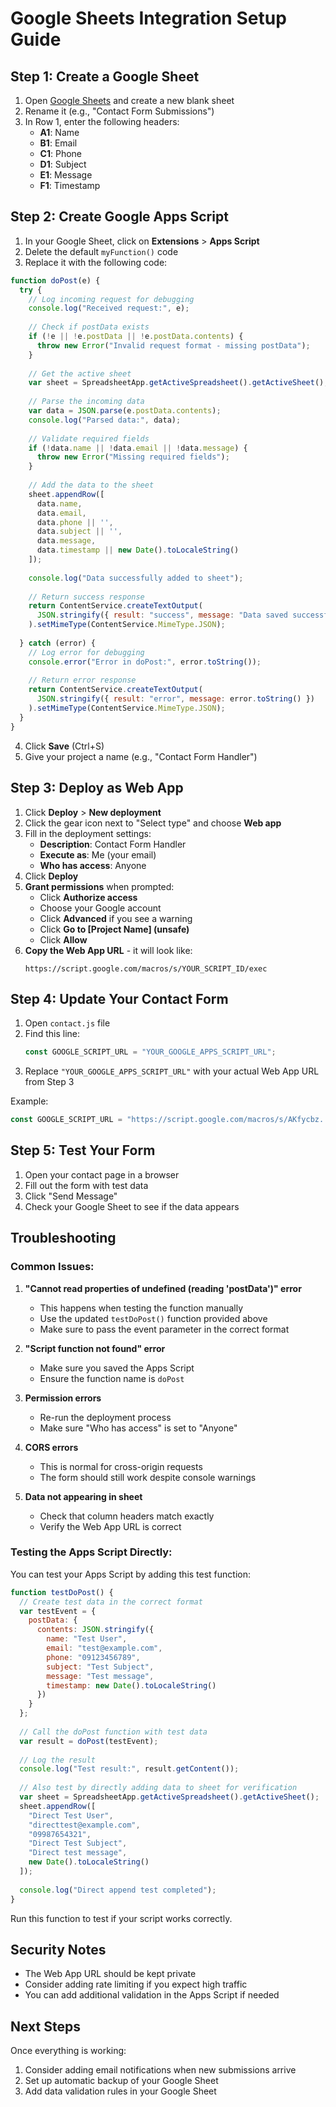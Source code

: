 # Google Sheets Integration Setup Guide

## Step 1: Create a Google Sheet

1. Open [Google Sheets](https://sheets.google.com) and create a new blank sheet
2. Rename it (e.g., "Contact Form Submissions")
3. In Row 1, enter the following headers:
   - **A1**: Name
   - **B1**: Email
   - **C1**: Phone
   - **D1**: Subject
   - **E1**: Message
   - **F1**: Timestamp

## Step 2: Create Google Apps Script

1. In your Google Sheet, click on **Extensions** > **Apps Script**
2. Delete the default `myFunction()` code
3. Replace it with the following code:

```javascript
function doPost(e) {
  try {
    // Log incoming request for debugging
    console.log("Received request:", e);
    
    // Check if postData exists
    if (!e || !e.postData || !e.postData.contents) {
      throw new Error("Invalid request format - missing postData");
    }
    
    // Get the active sheet
    var sheet = SpreadsheetApp.getActiveSpreadsheet().getActiveSheet();
    
    // Parse the incoming data
    var data = JSON.parse(e.postData.contents);
    console.log("Parsed data:", data);
    
    // Validate required fields
    if (!data.name || !data.email || !data.message) {
      throw new Error("Missing required fields");
    }
    
    // Add the data to the sheet
    sheet.appendRow([
      data.name,
      data.email,
      data.phone || '',
      data.subject || '',
      data.message,
      data.timestamp || new Date().toLocaleString()
    ]);
    
    console.log("Data successfully added to sheet");
    
    // Return success response
    return ContentService.createTextOutput(
      JSON.stringify({ result: "success", message: "Data saved successfully" })
    ).setMimeType(ContentService.MimeType.JSON);
    
  } catch (error) {
    // Log error for debugging
    console.error("Error in doPost:", error.toString());
    
    // Return error response
    return ContentService.createTextOutput(
      JSON.stringify({ result: "error", message: error.toString() })
    ).setMimeType(ContentService.MimeType.JSON);
  }
}
```

4. Click **Save** (Ctrl+S)
5. Give your project a name (e.g., "Contact Form Handler")

## Step 3: Deploy as Web App

1. Click **Deploy** > **New deployment**
2. Click the gear icon next to "Select type" and choose **Web app**
3. Fill in the deployment settings:
   - **Description**: Contact Form Handler
   - **Execute as**: Me (your email)
   - **Who has access**: Anyone
4. Click **Deploy**
5. **Grant permissions** when prompted:
   - Click **Authorize access**
   - Choose your Google account
   - Click **Advanced** if you see a warning
   - Click **Go to [Project Name] (unsafe)**
   - Click **Allow**
6. **Copy the Web App URL** - it will look like:
   ```
   https://script.google.com/macros/s/YOUR_SCRIPT_ID/exec
   ```

## Step 4: Update Your Contact Form

1. Open `contact.js` file
2. Find this line:
   ```javascript
   const GOOGLE_SCRIPT_URL = "YOUR_GOOGLE_APPS_SCRIPT_URL";
   ```
3. Replace `"YOUR_GOOGLE_APPS_SCRIPT_URL"` with your actual Web App URL from Step 3

Example:
```javascript
const GOOGLE_SCRIPT_URL = "https://script.google.com/macros/s/AKfycbz.../exec";
```

## Step 5: Test Your Form

1. Open your contact page in a browser
2. Fill out the form with test data
3. Click "Send Message"
4. Check your Google Sheet to see if the data appears

## Troubleshooting

### Common Issues:

1. **"Cannot read properties of undefined (reading 'postData')" error**
   - This happens when testing the function manually
   - Use the updated `testDoPost()` function provided above
   - Make sure to pass the event parameter in the correct format

2. **"Script function not found" error**
   - Make sure you saved the Apps Script
   - Ensure the function name is `doPost`

3. **Permission errors**
   - Re-run the deployment process
   - Make sure "Who has access" is set to "Anyone"

4. **CORS errors**
   - This is normal for cross-origin requests
   - The form should still work despite console warnings

5. **Data not appearing in sheet**
   - Check that column headers match exactly
   - Verify the Web App URL is correct

### Testing the Apps Script Directly:

You can test your Apps Script by adding this test function:

```javascript
function testDoPost() {
  // Create test data in the correct format
  var testEvent = {
    postData: {
      contents: JSON.stringify({
        name: "Test User",
        email: "test@example.com",
        phone: "09123456789",
        subject: "Test Subject",
        message: "Test message",
        timestamp: new Date().toLocaleString()
      })
    }
  };
  
  // Call the doPost function with test data
  var result = doPost(testEvent);
  
  // Log the result
  console.log("Test result:", result.getContent());
  
  // Also test by directly adding data to sheet for verification
  var sheet = SpreadsheetApp.getActiveSpreadsheet().getActiveSheet();
  sheet.appendRow([
    "Direct Test User",
    "directtest@example.com", 
    "09987654321",
    "Direct Test Subject",
    "Direct test message",
    new Date().toLocaleString()
  ]);
  
  console.log("Direct append test completed");
}
```

Run this function to test if your script works correctly.

## Security Notes

- The Web App URL should be kept private
- Consider adding rate limiting if you expect high traffic
- You can add additional validation in the Apps Script if needed

## Next Steps

Once everything is working:
1. Consider adding email notifications when new submissions arrive
2. Set up automatic backup of your Google Sheet
3. Add data validation rules in your Google Sheet
